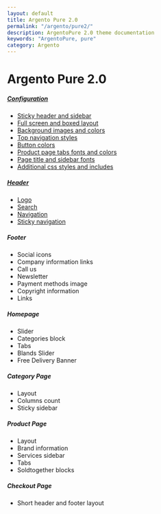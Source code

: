 ```yaml
---
layout: default
title: Argento Pure 2.0
permalink: "/argento/pure2/"
description: ArgentoPure 2.0 theme documentation
keywords: "ArgentoPure, pure"
category: Argento
---
```


# Argento Pure 2.0

##### [Configuration](configuration/)

- [Sticky header and sidebar](configuration/#sticky-header-and-sidebar)
- [Full screen and boxed layout](configuration/#full-screen-and-boxed-layout)
- [Background images and colors](configuration/#background-images-and-colors)
- [Top navigation styles](configuration/#top-navigation-styles)
- [Button colors](configuration/#button-colors)
- [Product page tabs fonts and colors](configuration/#product-page-tabs-fonts-and-colors)
- [Page title and sidebar fonts](configuration/#page-title-and-sidebar-fonts)
- [Additional css styles and includes](configuration/#additional-css-styles-and-includes)

##### [Header](header/)

- [Logo](header/#logo)
- [Search](header/#search)
- [Navigation](header/#navigation)
- [Sticky navigation](header/#sticky-navigation)

##### Footer

- Social icons
- Company information links
- Call us
- Newsletter
- Payment methods image
- Copyright information
- Links

##### Homepage

- Slider
- Categories block
- Tabs
- Blands Slider
- Free Delivery Banner

##### Category Page

- Layout
- Columns count
- Sticky sidebar

##### Product Page

- Layout
- Brand information
- Services sidebar
- Tabs
- Soldtogether blocks

##### Checkout Page

- Short header and footer layout

